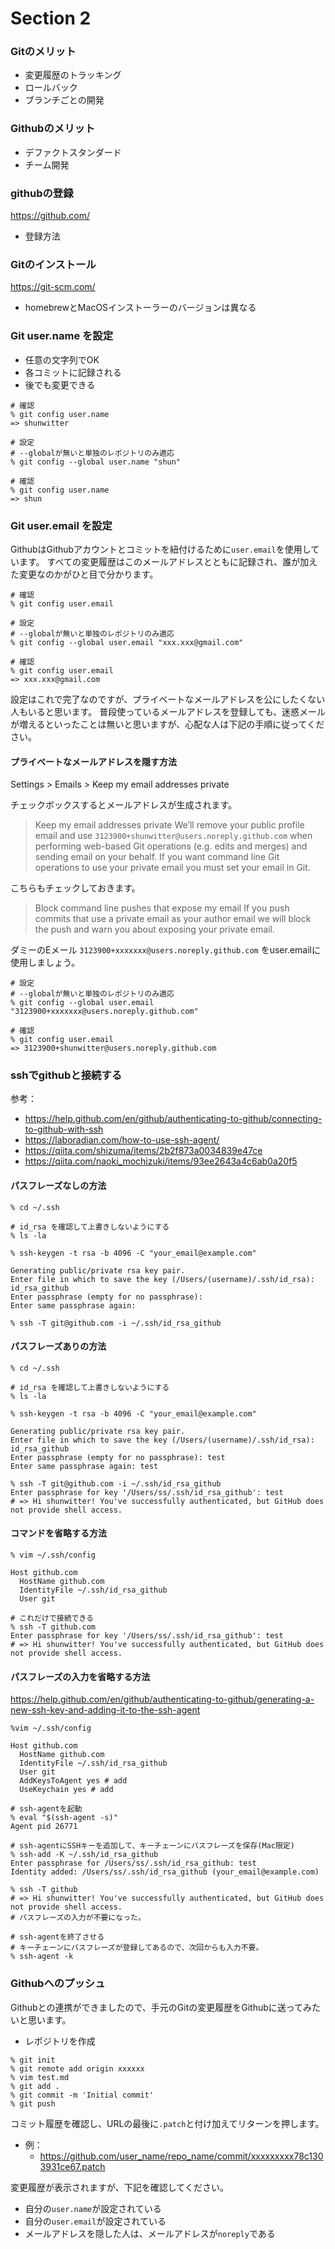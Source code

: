 # Section 2

### Gitのメリット

- 変更履歴のトラッキング
- ロールバック
- ブランチごとの開発

### Githubのメリット

- デファクトスタンダード
- チーム開発

### githubの登録
https://github.com/

- 登録方法

### Gitのインストール
https://git-scm.com/

- homebrewとMacOSインストーラーのバージョンは異なる

### Git user.name を設定

- 任意の文字列でOK
- 各コミットに記録される
- 後でも変更できる

```shell
# 確認
% git config user.name
=> shunwitter

# 設定
# --globalが無いと単独のレポジトリのみ適応
% git config --global user.name "shun"

# 確認
% git config user.name
=> shun
```

### Git user.email を設定

GithubはGithubアカウントとコミットを紐付けるために`user.email`を使用しています。
すべての変更履歴はこのメールアドレスとともに記録され、誰が加えた変更なのかがひと目で分かります。

```shell
# 確認
% git config user.email

# 設定
# --globalが無いと単独のレポジトリのみ適応
% git config --global user.email "xxx.xxx@gmail.com"

# 確認
% git config user.email
=> xxx.xxx@gmail.com
```

設定はこれで完了なのですが、プライベートなメールアドレスを公にしたくない人もいると思います。
普段使っているメールアドレスを登録しても、迷惑メールが増えるといったことは無いと思いますが、心配な人は下記の手順に従ってください。

#### プライベートなメールアドレスを隠す方法

Settings > Emails > Keep my email addresses private

チェックボックスするとメールアドレスが生成されます。

> Keep my email addresses private
> We’ll remove your public profile email and use `3123900+shunwitter@users.noreply.github.com` when performing web-based Git operations (e.g. edits and merges) and sending email on your behalf. If you want command line Git operations to use your private email you must set your email in Git.

こちらもチェックしておきます。

> Block command line pushes that expose my email
> If you push commits that use a private email as your author email we will block the push and warn you about exposing your private email.

ダミーのEメール `3123900+xxxxxxx@users.noreply.github.com` をuser.emailに使用しましょう。

```shell
# 設定
# --globalが無いと単独のレポジトリのみ適応
% git config --global user.email "3123900+xxxxxxx@users.noreply.github.com"

# 確認
% git config user.email
=> 3123900+shunwitter@users.noreply.github.com
```


### sshでgithubと接続する

参考：
- https://help.github.com/en/github/authenticating-to-github/connecting-to-github-with-ssh
- https://laboradian.com/how-to-use-ssh-agent/
- https://qiita.com/shizuma/items/2b2f873a0034839e47ce
- https://qiita.com/naoki_mochizuki/items/93ee2643a4c6ab0a20f5

#### パスフレーズなしの方法

```shell
% cd ~/.ssh

# id_rsa を確認して上書きしないようにする
% ls -la

% ssh-keygen -t rsa -b 4096 -C "your_email@example.com"

Generating public/private rsa key pair.
Enter file in which to save the key (/Users/(username)/.ssh/id_rsa): id_rsa_github
Enter passphrase (empty for no passphrase):
Enter same passphrase again:

% ssh -T git@github.com -i ~/.ssh/id_rsa_github
```

#### パスフレーズありの方法

```shell
% cd ~/.ssh

# id_rsa を確認して上書きしないようにする
% ls -la

% ssh-keygen -t rsa -b 4096 -C "your_email@example.com"

Generating public/private rsa key pair.
Enter file in which to save the key (/Users/(username)/.ssh/id_rsa): id_rsa_github
Enter passphrase (empty for no passphrase): test
Enter same passphrase again: test

% ssh -T git@github.com -i ~/.ssh/id_rsa_github
Enter passphrase for key '/Users/ss/.ssh/id_rsa_github': test
# => Hi shunwitter! You've successfully authenticated, but GitHub does not provide shell access.
```

#### コマンドを省略する方法

```shell
% vim ~/.ssh/config

Host github.com
  HostName github.com
  IdentityFile ~/.ssh/id_rsa_github
  User git

# これだけで接続できる
% ssh -T github.com
Enter passphrase for key '/Users/ss/.ssh/id_rsa_github': test
# => Hi shunwitter! You've successfully authenticated, but GitHub does not provide shell access.
```

#### パスフレーズの入力を省略する方法
https://help.github.com/en/github/authenticating-to-github/generating-a-new-ssh-key-and-adding-it-to-the-ssh-agent

```shell
%vim ~/.ssh/config

Host github.com
  HostName github.com
  IdentityFile ~/.ssh/id_rsa_github
  User git
  AddKeysToAgent yes # add
  UseKeychain yes # add

# ssh-agentを起動
% eval "$(ssh-agent -s)"
Agent pid 26771

# ssh-agentにSSHキーを追加して、キーチェーンにパスフレーズを保存(Mac限定)
% ssh-add -K ~/.ssh/id_rsa_github
Enter passphrase for /Users/ss/.ssh/id_rsa_github: test
Identity added: /Users/ss/.ssh/id_rsa_github (your_email@example.com)

% ssh -T github
# => Hi shunwitter! You've successfully authenticated, but GitHub does not provide shell access.
# パスフレーズの入力が不要になった。

# ssh-agentを終了させる
# キーチェーンにパスフレーズが登録してあるので、次回からも入力不要。
% ssh-agent -k
```

### Githubへのプッシュ

Githubとの連携ができましたので、手元のGitの変更履歴をGithubに送ってみたいと思います。

- レポジトリを作成

```shell
% git init
% git remote add origin xxxxxx
% vim test.md
% git add .
% git commit -m 'Initial commit'
% git push
```

コミット履歴を確認し、URLの最後に`.patch`と付け加えてリターンを押します。

- 例：
  - https://github.com/user_name/repo_name/commit/xxxxxxxxx78c1303931ce67.patch

変更履歴が表示されますが、下記を確認してください。

- 自分の`user.name`が設定されている
- 自分の`user.email`が設定されている
- メールアドレスを隠した人は、メールアドレスが`noreply`である

